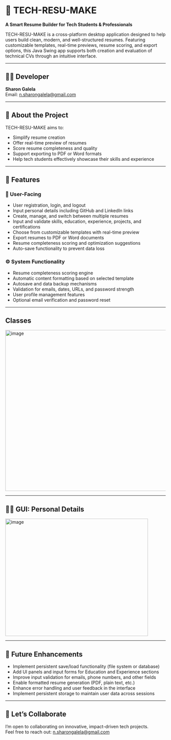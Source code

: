 # 💼 TECH-RESU-MAKE

**A Smart Resume Builder for Tech Students & Professionals**

TECH-RESU-MAKE is a cross-platform desktop application designed to help users build clean, modern, and well-structured resumes. Featuring customizable templates, real-time previews, resume scoring, and export options, this Java Swing app supports both creation and evaluation of technical CVs through an intuitive interface.

---

## 👩‍💻 Developer

**Sharon Galela**  
Email: [n.sharongalela@gmail.com](mailto:n.sharongalela@gmail.com)  

---

## 🧠 About the Project

TECH-RESU-MAKE aims to:  
- Simplify resume creation  
- Offer real-time preview of resumes  
- Score resume completeness and quality  
- Support exporting to PDF or Word formats  
- Help tech students effectively showcase their skills and experience  

---

## 🚀 Features

### 🎯 User-Facing

- User registration, login, and logout  
- Input personal details including GitHub and LinkedIn links  
- Create, manage, and switch between multiple resumes  
- Input and validate skills, education, experience, projects, and certifications  
- Choose from customizable templates with real-time preview  
- Export resumes to PDF or Word documents  
- Resume completeness scoring and optimization suggestions  
- Auto-save functionality to prevent data loss  

### ⚙️ System Functionality

- Resume completeness scoring engine  
- Automatic content formatting based on selected template  
- Autosave and data backup mechanisms  
- Validation for emails, dates, URLs, and password strength  
- User profile management features  
- Optional email verification and password reset  

---

## Classes
<img width="651" height="506" alt="image" src="https://github.com/user-attachments/assets/a058a7f3-42f9-42eb-b074-766da5c24ac1" />

---
## 🧑‍💻 GUI: Personal Details

<img width="448" height="369" alt="image" src="https://github.com/user-attachments/assets/fc15694a-b89b-4549-b615-d92539505964" />

--- 

## 🔮 Future Enhancements

- Implement persistent save/load functionality (file system or database)  
- Add UI panels and input forms for Education and Experience sections  
- Improve input validation for emails, phone numbers, and other fields  
- Enable formatted resume generation (PDF, plain text, etc.)  
- Enhance error handling and user feedback in the interface  
- Implement persistent storage to maintain user data across sessions  

---

## 👋 Let’s Collaborate

I’m open to collaborating on innovative, impact-driven tech projects.  
Feel free to reach out: [n.sharongalela@gmail.com](mailto:n.sharongalela@gmail.com)
